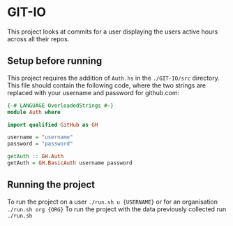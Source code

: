 # GIT-IO
This project looks at commits for a user displaying the users active hours across all their repos.

## Setup before running
This project requires the addition of `Auth.hs` in the `./GIT-IO/src` directory. This file
should contain the following code, where the two strings are replaced with your
username and password for github.com:
 ```Haskell
 {-# LANGUAGE OverloadedStrings #-}
 module Auth where

 import qualified GitHub as GH

 username = "username"
 password = "password"

 getAuth :: GH.Auth
 getAuth = GH.BasicAuth username password
 ```

 ## Running the project
 To run the project on a user `./run.sh u {USERNAME}` or for an organisation `./run.sh org {ORG}`
 To run the project with the data previously collected run `./run.sh`
